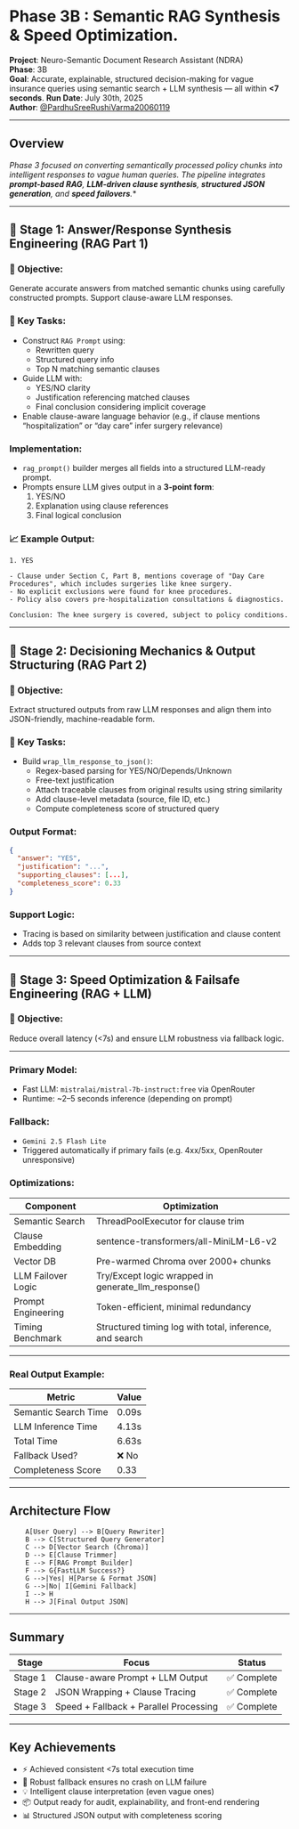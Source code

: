 # Phase 3B : Semantic RAG Synthesis & Speed Optimization.

**Project**: Neuro-Semantic Document Research Assistant (NDRA)  
**Phase**: 3B  
**Goal**: Accurate, explainable, structured decision-making for vague insurance queries using semantic search + LLM synthesis — all within **<7 seconds**.
**Run Date**: July 30th, 2025  
**Author**: [@PardhuSreeRushiVarma20060119](https://github.com/PardhuSreeRushiVarma20060119/)


---

## Overview
*Phase 3 focused on converting semantically processed policy chunks into intelligent responses to vague human queries. The pipeline integrates **prompt-based RAG**, **LLM-driven clause synthesis**, **structured JSON generation**, and **speed failovers**.**

---

## 🔹 Stage 1: Answer/Response Synthesis Engineering (RAG Part 1)

### 🎯 Objective:
Generate accurate answers from matched semantic chunks using carefully constructed prompts. Support clause-aware LLM responses.

### 🔨 Key Tasks:
- Construct `RAG Prompt` using:
  - Rewritten query
  - Structured query info
  - Top N matching semantic clauses
- Guide LLM with:
  - YES/NO clarity
  - Justification referencing matched clauses
  - Final conclusion considering implicit coverage
- Enable clause-aware language behavior (e.g., if clause mentions “hospitalization” or “day care” infer surgery relevance)

### Implementation:
- `rag_prompt()` builder merges all fields into a structured LLM-ready prompt.
- Prompts ensure LLM gives output in a **3-point form**:
  1. YES/NO
  2. Explanation using clause references
  3. Final logical conclusion

### 📈 Example Output:
```
1. YES

- Clause under Section C, Part B, mentions coverage of "Day Care Procedures", which includes surgeries like knee surgery.
- No explicit exclusions were found for knee procedures.
- Policy also covers pre-hospitalization consultations & diagnostics.

Conclusion: The knee surgery is covered, subject to policy conditions.
```

---

## 🔹 Stage 2: Decisioning Mechanics & Output Structuring (RAG Part 2)

### 🎯 Objective:
Extract structured outputs from raw LLM responses and align them into JSON-friendly, machine-readable form.

### 🔨 Key Tasks:
- Build `wrap_llm_response_to_json()`:
  - Regex-based parsing for YES/NO/Depends/Unknown
  - Free-text justification
  - Attach traceable clauses from original results using string similarity
  - Add clause-level metadata (source, file ID, etc.)
  - Compute completeness score of structured query

### Output Format:
```json
{
  "answer": "YES",
  "justification": "...",
  "supporting_clauses": [...],
  "completeness_score": 0.33
}
```

### Support Logic:
- Tracing is based on similarity between justification and clause content
- Adds top 3 relevant clauses from source context

---

## 🔹 Stage 3: Speed Optimization & Failsafe Engineering (RAG + LLM)

### 🎯 Objective:
Reduce overall latency (<7s) and ensure LLM robustness via fallback logic.

---

### Primary Model:
- Fast LLM: `mistralai/mistral-7b-instruct:free` via OpenRouter  
- Runtime: ~2–5 seconds inference (depending on prompt)

### Fallback:
- `Gemini 2.5 Flash Lite`
- Triggered automatically if primary fails (e.g. 4xx/5xx, OpenRouter unresponsive)

### Optimizations:

| Component           | Optimization                              |
|---------------------|-------------------------------------------|
| Semantic Search     | ThreadPoolExecutor for clause trim        |
| Clause Embedding    | sentence-transformers/all-MiniLM-L6-v2   |
| Vector DB           | Pre-warmed Chroma over 2000+ chunks      |
| LLM Failover Logic  | Try/Except logic wrapped in generate_llm_response() |
| Prompt Engineering  | Token-efficient, minimal redundancy      |
| Timing Benchmark    | Structured timing log with total, inference, and search |

---

### Real Output Example:

| Metric                 | Value    |
|------------------------|----------|
| Semantic Search Time   | 0.09s    |
| LLM Inference Time     | 4.13s    |
| Total Time             | 6.63s    |
| Fallback Used?         | ❌ No    |
| Completeness Score     | 0.33     |

---

## Architecture Flow

```text
    A[User Query] --> B[Query Rewriter]
    B --> C[Structured Query Generator]
    C --> D[Vector Search (Chroma)]
    D --> E[Clause Trimmer]
    E --> F[RAG Prompt Builder]
    F --> G{FastLLM Success?}
    G -->|Yes| H[Parse & Format JSON]
    G -->|No| I[Gemini Fallback]
    I --> H
    H --> J[Final Output JSON]
```

---

## Summary

| Stage   | Focus                                 | Status       |
|---------|----------------------------------------|--------------|
| Stage 1 | Clause-aware Prompt + LLM Output       | ✅ Complete  |
| Stage 2 | JSON Wrapping + Clause Tracing         | ✅ Complete  |
| Stage 3 | Speed + Fallback + Parallel Processing | ✅ Complete  |

---

## Key Achievements

- ⚡ Achieved consistent <7s total execution time
- 🔁 Robust fallback ensures no crash on LLM failure
- 💡 Intelligent clause interpretation (even vague ones)
- 📦 Output ready for audit, explainability, and front-end rendering
- 📊 Structured JSON output with completeness scoring
